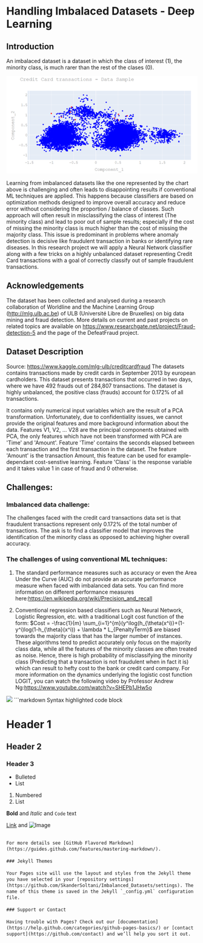 # Handling Imbalaced Datasets - Deep Learning

## Introduction
An imbalaced dataset is a dataset in which the class of interest (1), the minority class, is much rarer than the rest of the clases (0). 

![](images/sample_data.PNG)

Learning from imbalanced datasets like the one represented by the chart above is challenging and often leads to disappointing results if conventional ML techniques are applied. This happens because classifiers are based on optimization methods designed to improve overall accuracy and reduce error without considering the proportion / balance of classes. Such approach will often result in misclassifying the class of interest (The minority class) and lead to poor out of sample results; especially if the cost of missing the minority class is much higher than the cost of missing the majority class. This issue is predominant in problems where anomaly detection is decisive like fraudulent transaction in banks or identifying rare diseases. In this research project we will apply a Neural Network classifier along with a few tricks on a highly unbalanced dataset representing Credit Card transactions with a goal of correctly classify out of sample fraudulent transactions.     

## Acknowledgements
The dataset has been collected and analysed during a research collaboration of Worldline and the Machine Learning Group (http://mlg.ulb.ac.be) of ULB (Université Libre de Bruxelles) on big data mining and fraud detection. More details on current and past projects on related topics are available on https://www.researchgate.net/project/Fraud-detection-5 and the page of the DefeatFraud project.

## Dataset Description 

Source: https://www.kaggle.com/mlg-ulb/creditcardfraud
The datasets contains transactions made by credit cards in September 2013 by european cardholders. This dataset presents transactions that occurred in two days, where we have 492 frauds out of 284,807 transactions. The dataset is highly unbalanced, the positive class (frauds) account for 0.172% of all transactions.

It contains only numerical input variables which are the result of a PCA transformation. Unfortunately, due to confidentiality issues, we cannot provide the original features and more background information about the data. Features V1, V2, ... V28 are the principal components obtained with PCA, the only features which have not been transformed with PCA are 'Time' and 'Amount'. Feature 'Time' contains the seconds elapsed between each transaction and the first transaction in the dataset. The feature 'Amount' is the transaction Amount, this feature can be used for example-dependant cost-senstive learning. Feature 'Class' is the response variable and it takes value 1 in case of fraud and 0 otherwise.

## Challenges: 

### Imbalanced data challenge:
The challenges faced with the credit card transactions data set is that fraudulent transactions represent only 0.172% of the total number of transactions. The ask is to find a classifier model that improves the identification of the minority class as opposed to achieving higher overall accuracy.  

### The challenges of using conventional ML techniques:
1)  The standard performance measures such as accuracy or even the Area Under the Curve (AUC) do not provide an accurate performance measure when faced with imbalanced data sets. You can find more information on different performance measures here:https://en.wikipedia.org/wiki/Precision_and_recall 

2) Conventional regression based classifiers such as Neural Network, Logistic Regression, etc. with a traditional Logit cost function of the form: $Cost = -\frac{1}{m} \sum_{i=1}^{m}(y^ilog(h_{\theta(x^i)}+(1-y^i)log(1-h_{\theta}(x^i)) + \lambda * L_{PenaltyTerm}$   are biased towards the majority class that has the larger number of instances. These algorithms tend to predict accurately only focus on the majority class data, while all the features of the minority classes are often treated as noise. Hence, there is high probability of misclassifying the minority class (Predicting that a transaction is not fraudulent when in fact it is) which can result to hefty cost to the bank or credit card company. For more information on the dynamics underlying the logistic cost function LOGIT, you can watch the following video by Professor Andrew Ng:https://www.youtube.com/watch?v=SHEPb1JHw5o 

<img src="https://render.githubusercontent.com/render/math?math=Cost = -\frac{1}{m} \sum_{i=1}^{m}(y^ilog(h_{\theta(x^i)}+(1-y^i)log(1-h_{\theta}(x^i)) %2B \lambda * L_{PenaltyTerm}">
```markdown
Syntax highlighted code block

# Header 1
## Header 2
### Header 3

- Bulleted
- List

1. Numbered
2. List

**Bold** and _Italic_ and `Code` text

[Link](url) and ![Image](src)
```

For more details see [GitHub Flavored Markdown](https://guides.github.com/features/mastering-markdown/).

### Jekyll Themes

Your Pages site will use the layout and styles from the Jekyll theme you have selected in your [repository settings](https://github.com/SkanderSoltani/Imbalanced_Datasets/settings). The name of this theme is saved in the Jekyll `_config.yml` configuration file.

### Support or Contact

Having trouble with Pages? Check out our [documentation](https://help.github.com/categories/github-pages-basics/) or [contact support](https://github.com/contact) and we’ll help you sort it out.
